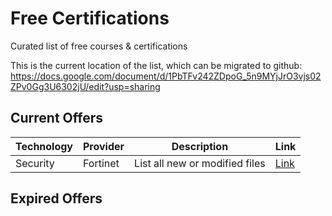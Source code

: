 # Free Certifications

Curated list of free courses &amp; certifications

This is the current location of the list, which can be migrated to github: https://docs.google.com/document/d/1PbTFv242ZDpoG_5n9MYjJrO3vjs02ZPv0Gg3U6302jU/edit?usp=sharing

## Current Offers

| Technology | Provider | Description | Link |
| --- | --- | --- | --- |
| Security | Fortinet | List all new or modified files | [Link](https://www.fortinet.com/corporate/about-us/newsroom/press-releases/2020/fortinet-makes-all-online-cybersecurity-training-courses-available-for-free.html) |

## Expired Offers

